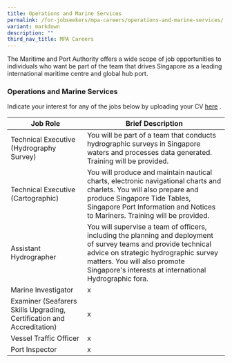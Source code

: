 ```yaml
---
title: Operations and Marine Services
permalink: /for-jobseekers/mpa-careers/operations-and-marine-services/
variant: markdown
description: ""
third_nav_title: MPA Careers
---
```

The Maritime and Port Authority offers a wide scope of job opportunities to individuals who want be part of the team that drives Singapore as a leading international maritime centre and global hub port.

### Operations and Marine Services
Indicate your interest for any of the jobs below by uploading your CV [here](forms.sg) .

|Job Role | Brief Description | 
| -------- | -------- | 
| Technical Executive (Hydrography Survey) | You will be part of a team that conducts hydrographic surveys in Singapore waters and processes data generated. Training will be provided. |
| Technical Executive (Cartographic) | You will produce and maintain nautical charts, electronic navigational charts and charlets. You will also prepare and produce Singapore Tide Tables, Singapore Port Information and Notices to Mariners. Training will be provided. | 
| Assistant Hydrographer | You will supervise a team of officers, including the planning and deployment of survey teams and provide technical advice on strategic hydrographic survey matters. You will also promote Singapore's interests at international Hydrographic fora. | 
| Marine Investigator | x | 
| Examiner (Seafarers Skills Upgrading, Certification and Accreditation) | x | 
| Vessel Traffic Officer | x | 
| Port Inspector | x | 
